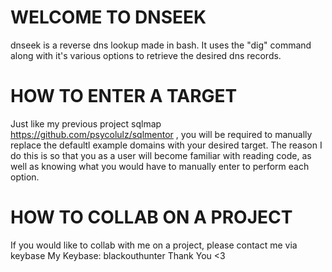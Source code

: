 WELCOME TO DNSEEK
=========================
dnseek is a reverse dns lookup made in bash. It uses the "dig" command along with it's various options to retrieve
the desired dns records.


HOW TO ENTER A TARGET
==========================
Just like my previous project sqlmap https://github.com/psycolulz/sqlmentor , you will be required to manually replace
the defaultl example domains with your desired target. The reason I do this is so that you as a user will become familiar
with reading code, as well as knowing what you would have to manually enter to perform each option.


HOW TO COLLAB ON A PROJECT
===============================
If you would like to collab with me on a project, please contact me via keybase 
My Keybase: blackouthunter
Thank You <3

